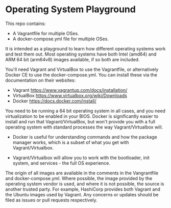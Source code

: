 # Operating System Playground

This repo contains:

* A Vagrantfile for multiple OSes.  
* A docker-compose.yml file for multiple OSes.

It is intended as a playground to learn how different operating systems work and test them out.  Most operating systems have both Intel (amd64) and ARM 64 bit (arm64v8) images available, if so both are included.

You'll need Vagrant and VirtualBox to use the Vagrantfile, or alternatively Docker CE to use the docker-compose.yml. You can install these via the documentation on their websites:

* Vagrant https://www.vagrantup.com/docs/installation/
* VirtualBox https://www.virtualbox.org/wiki/Downloads
* Docker https://docs.docker.com/install/

You need to be running a 64 bit operating system in all cases, and you need virtualization to be enabled in your BIOS. Docker is significantly easier to install and run that Vagrant/VirtualBox, but won't provide you with a full operating system with standard processes the way Vagrant/Virtualbox will. 

* Docker is useful for understanding commands and how the package manager works, which is a subset of what you get with Vagrant/Virtualbox.

* Vagrant/Virtualbox will allow you to work with the bootloader, init system, and services - the full OS experience.

The origin of all images are available in the comments in the Vangrantfile and docker-compose.yml. Where possible, the image provided by the operating system vendor is used, and where it is not possible, the source is another trusted party. For example, HashiCorp provides both Vagrant and the Ubuntu images used by Vagrant.  Any concerns or updates should be filed as issues or pull requests respectively.



